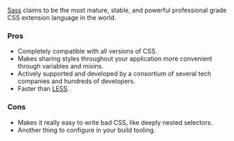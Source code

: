 [Sass](https://sass-lang.com) claims to be the most mature, stable, and powerful professional grade CSS extension language in the world.

### Pros

- Completely compatible with all versions of CSS.
- Makes sharing styles throughout your application more convenient through variables and mixins.
- Actively supported and developed by a consortium of several tech companies and hundreds of developers.
- Faster than [LESS]().

### Cons

- Makes it really easy to write bad CSS, like deeply nested selectors.
- Another thing to configure in your build tooling.
